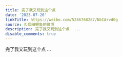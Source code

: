 ```yaml
---
title: 完了我又玩到这个点
date: '2023-07-26'
linkTitle: https://weibo.com/5286768287/NbIArvd0g
source: 久保田鲤鱼的微博
description: 完了我又玩到这个点  ...
disable_comments: true
---
```

完了我又玩到这个点  ...